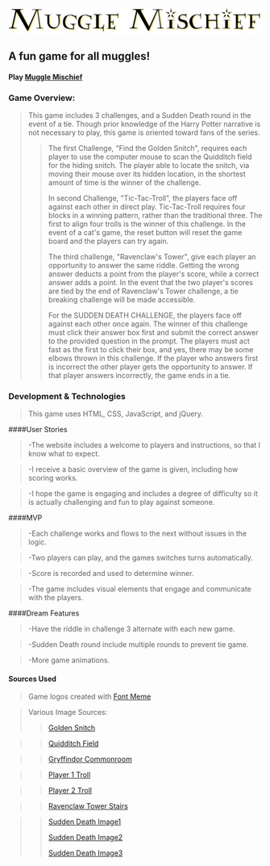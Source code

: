 

<img src="./images/newLogoGold.png">

## A fun game for all muggles!  

#### Play [Muggle Mischief](https://mandajoan.github.io/mandajoan.muggle-mischief.io/)
### Game Overview:

>This game includes 3 challenges, and a Sudden Death round in the event of a tie. Though prior knowledge of the Harry Potter narrative is not necessary to play, this game is oriented toward fans of the series.
>> The first Challenge, "Find the Golden Snitch", requires each player to use the computer mouse to scan the Quidditch field for the hiding snitch. The player able to locate the snitch, via moving their mouse over its hidden location, in the shortest amount of time is the winner of the challenge.
>>
>> In second Challenge, "Tic-Tac-Troll", the players face off against each other in direct play. Tic-Tac-Troll requires four blocks in a winning pattern, rather than the traditional three. The first to align four trolls is the winner of this challenge. In the event of a cat's game, the reset button will reset the game board and the players can try again.
>>
>> The third challenge, "Ravenclaw's Tower", give each player an opportunity to answer the same riddle. Getting the wrong answer deducts a point from the player's score, while a correct answer adds a point. In the event that the two player's scores are tied by the end of Ravenclaw's Tower challenge, a tie breaking challenge will be made accessible.
>>
>> For the SUDDEN DEATH CHALLENGE, the players face off against each other once again. The winner of this challenge must click their answer box first and submit the correct answer to the provided question in the prompt. The players must act fast as the first to click their box, and yes, there may be some elbows thrown in this challenge. If the player who answers first is incorrect the other player gets the opportunity to answer. If that player answers incorrectly, the game ends in a tie.

### Development & Technologies
> This game uses HTML, CSS, JavaScript, and jQuery.

####User Stories

>-The website includes a welcome to players and instructions, so that I know what to expect.

>-I receive a basic overview of the game is given, including how scoring works.

>-I hope the game is engaging and includes a degree of difficulty so it is actually challenging and fun to play against someone.


####MVP

>-Each challenge works and flows to the next without issues in the logic.

>-Two players can play, and the games switches turns automatically.

>-Score is recorded and used to determine winner.

>-The game includes visual elements that engage and communicate with the players.


####Dream Features

>-Have the riddle in challenge 3 alternate with each new game.

>-Sudden Death round include multiple rounds to prevent tie game.

>-More game animations.

#### Sources Used

>Game logos created with [Font Meme](http://fontmeme.com/harry-potter-font/)

>Various Image Sources:
>>[Golden Snitch](http://vignette1.wikia.nocookie.net/harrypotter/images/c/c3/GoldenSnitch_PM.gif/revision/latest?cb=20161210073839)

>>[Quidditch Field](https://www.google.com/search?q=quidditch+field&source=lnms&tbm=isch&sa=X&ved=0ahUKEwj4ovz17K7UAhVPw2MKHaahAFUQ_AUIBigB&biw=1195&bih=611&dpr=2#q=quidditch+field&tbm=isch&tbs=rimg:CWxumLY1Zki1Ijg6_1AnftlHY7ycVZSkYwmsMP7yatmStu1WRX2l7hx9dIJMR3PLnznO1fjA5VcFafNssyrVOWMZaAioSCTr8Cd-2UdjvEf92Pbgg71NYKhIJJxVlKRjCawwRfyxlBbjrMYUqEgk_1vJq2ZK27VREZ40SU-HkkFyoSCZFfaXuHH10gESb29oS3SQjSKhIJkxHc8ufOc7URic0ChvrkQoAqEgl-MDlVwVp82xGM7Sl09PMvsCoSCSzKtU5YxloCESmesrMnPjo4&imgrc=OvwJ37ZR2O9cnM:)

>>[Gryffindor Commonroom](https://68.media.tumblr.com/429ed09d29a50439337a589d31b702b6/tumblr_oh5oq2pMdt1vitic2o4_1280.jpg)

>>[Player 1 Troll](https://vignette4.wikia.nocookie.net/harrypotter/images/b/ba/Mountain_Troll.png/revision/latest?cb=20161129174923)

>>[Player 2 Troll](https://vignette3.wikia.nocookie.net/harrypotter/images/4/4f/Forest_troll.png/revision/latest?cb=20161129174458)

>>[Ravenclaw Tower Stairs](https://www.google.com/search?q=ravenclaw+tower&source=lnms&tbm=isch&sa=X&ved=0ahUKEwjSzP2A7q7UAhUQzmMKHa1EAgIQ_AUICygC&biw=1195&bih=611#imgrc=lUc6Shp6Qtj2rM:)

>>[Sudden Death Image1](http://24.media.tumblr.com/tumblr_m8yvmwYrDj1rabe9oo1_500.gif)
>>
>>[Sudden Death Image2](https://www.google.com/search?q=luna+lovegood+gif&source=lnms&tbm=isch&sa=X&ved=0ahUKEwjY4d-Z7q7UAhVW-2MKHdOhB7gQ_AUICigB&biw=1195&bih=611#tbm=isch&q=sirius+black+gif&imgrc=Ll7rPTGx_pALQM:)
>>
>>[Sudden Death Image3](http://cdn3.teen.com/wp-content/uploads/2016/06/harry-potter-cedric-diggory-confused.gif)
